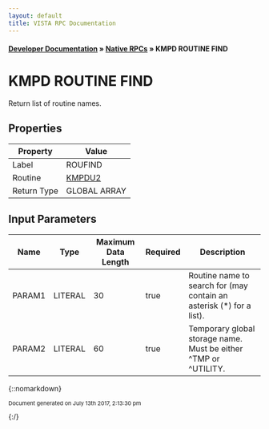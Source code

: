 ```yaml
---
layout: default
title: VISTA RPC Documentation
---
```


#### [Developer Documentation](../index) &#187; [Native RPCs](TableOfContents) &#187; KMPD ROUTINE FIND<br/>
# KMPD ROUTINE FIND

Return list of routine names.

## Properties

Property | Value
--- | ---
Label | ROUFIND
Routine | [KMPDU2](http://code.osehra.org/dox/Routine_KMPDU2_source.html)
Return Type | GLOBAL ARRAY


## Input Parameters

Name | Type | Maximum Data Length | Required | Description
--- | --- | --- | --- | ---
PARAM1 | LITERAL | 30 | true | Routine name to search for (may contain an asterisk (*) for a list).
PARAM2 | LITERAL | 60 | true | Temporary global storage name.  Must be either ^TMP or ^UTILITY.



{::nomarkdown} <br/><p style="font-size: 11px">Document generated on July 13th 2017, 2:13:30 pm</p>{:/}